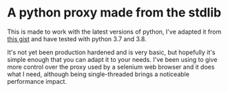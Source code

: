 # A python proxy made from the stdlib

This is made to work with the latest versions of python, I've adapted it from [this gist](https://gist.github.com/darkwave/52842722c0c451807df4) and have tested with python 3.7 and 3.8.

It's not yet been production hardened and is very basic, but hopefully it's simple enough that you can adapt it to your needs. I've been using to give more control over the proxy used by a selenium web browser and it does what I need, although being single-threaded brings a noticeable performance impact.
